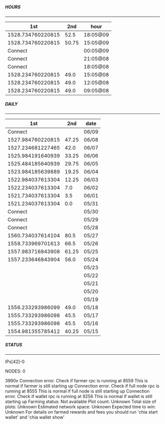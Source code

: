 ##### HOURS
-------

| 1st | 2nd | hour |
|---|----|-----|
|1528.734760220815 | 52.5 | 18:05@09 |
|1528.734760220815 | 50.75 | 15:05@09 |
|Connect |  | 00:05@09 |
|Connect |  | 21:05@08 |
|Connect |  | 18:05@08 |
|1528.234760220815 | 49.0 | 15:05@08 |
|1528.234760220815 | 49.0 | 12:05@08 |
|1528.234760220815 | 49.0 | 09:05@08 |

##### DAILY
-------

| 1st | 2nd | date |
|---|----|-----|
|Connect |  | 06/09 |
|1527.984760220815 | 47.25 | 06/08 |
|1527.234681227465 | 42.0 | 06/07 |
|1525.984191640939 | 33.25 | 06/06 |
|1525.484185640939 | 29.75 | 06/05 |
|1523.984185639889 | 19.25 | 06/04 |
|1522.984037613304 | 12.25 | 06/03 |
|1522.234037613304 | 7.0 | 06/02 |
|1521.734037613304 | 3.5 | 06/01 |
|1521.234037613304 | 0.0 | 05/31 |
|Connect |  | 05/30 |
|Connect |  | 05/29 |
|Connect |  | 05/28 |
|1560.734037614104 | 80.5 | 05/27 |
|1558.733969701613 | 66.5 | 05/26 |
|1557.983716843908 | 61.25 | 05/25 |
|1557.233646843904 | 56.0 | 05/24 |
| |  | 05/23 |
| |  | 05/22 |
| |  | 05/21 |
| |  | 05/20 |
| |  | 05/19 |
|1556.233293986099 | 49.0 | 05/18 |
|1555.733293986098 | 45.5 | 05/17 |
|1555.733293986098 | 45.5 | 05/16 |
|1554.981355785412 | 40.25 | 05/15 |


##### STATUS
-------

IPs[42]-0

NODES: 0


3990x
Connection error. Check if farmer rpc is running at 8559
This is normal if farmer is still starting up
Connection error. Check if full node rpc is running at 8555
This is normal if full node is still starting up
Connection error. Check if wallet rpc is running at 9256
This is normal if wallet is still starting up
Farming status: Not available
Plot count: Unknown
Total size of plots: Unknown
Estimated network space: Unknown
Expected time to win: Unknown
For details on farmed rewards and fees you should run 'chia start wallet' and 'chia wallet show'
